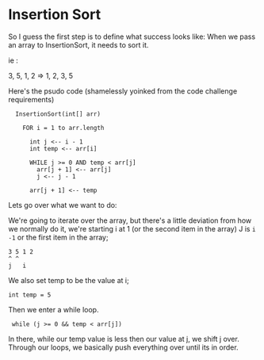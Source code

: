# Insertion Sort


So I guess the first step is to define what success looks like:
When we pass an array to InsertionSort, it needs to sort it.

ie :

3, 5, 1, 2 => 1, 2, 3, 5

Here's the psudo code (shamelessly yoinked from the code challenge requirements)

```
  InsertionSort(int[] arr)
  
    FOR i = 1 to arr.length
    
      int j <-- i - 1
      int temp <-- arr[i]
      
      WHILE j >= 0 AND temp < arr[j]
        arr[j + 1] <-- arr[j]
        j <-- j - 1
        
      arr[j + 1] <-- temp
```

Lets go over what we want to do:

We're going to iterate over the array, but there's a little deviation from how we normally do it, we're starting i at 1 (or the second item in the array)
J is `i -1` or the first item in the array;

```
3 5 1 2
^ ^
j   i
```
We also set temp to be the value at i;
```
int temp = 5
```
Then we enter a while loop. 
```
 while (j >= 0 && temp < arr[j])
```

In there, while our temp value is less then our value at j, we shift j over. Through our loops, we basically push everything over until its in order. 